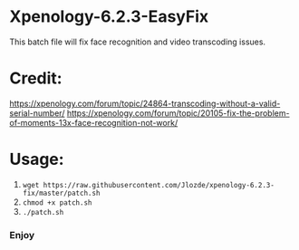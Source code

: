 # Xpenology-6.2.3-EasyFix

This batch file will fix face recognition and video transcoding issues.

# Credit:
https://xpenology.com/forum/topic/24864-transcoding-without-a-valid-serial-number/
https://xpenology.com/forum/topic/20105-fix-the-problem-of-moments-13x-face-recognition-not-work/

# Usage:
1. ```wget https://raw.githubusercontent.com/Jlozde/xpenology-6.2.3-fix/master/patch.sh```
2. ```chmod +x patch.sh```
3. ```./patch.sh```

### Enjoy
